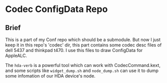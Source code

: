 # Codec ConfigData Repo

## Brief

This is a part of my Conf repo  which should be a submodule. But now I just
keep it in this repo's 'codec' dir, this part contains some codec desc files of dell 5437
and thinkpad t470. I use this files to draw ConfigData for AppleALC. 

The `hda-verb` is a powerful tool which can work with CodecCommand.kext, and
some scripts like `widget_dump.sh` and `node_dump.sh` can use it to dump some
infomation of our HDA device's node.
